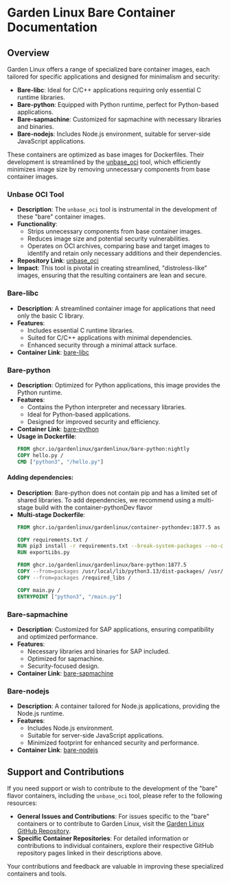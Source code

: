 # Garden Linux Bare Container Documentation

## Overview
Garden Linux offers a range of specialized bare container images, each tailored for specific applications and designed for minimalism and security:

- **Bare-libc**: Ideal for C/C++ applications requiring only essential C runtime libraries.
- **Bare-python**: Equipped with Python runtime, perfect for Python-based applications.
- **Bare-sapmachine**: Customized for sapmachine with necessary libraries and binaries.
- **Bare-nodejs**: Includes Node.js environment, suitable for server-side JavaScript applications.

These containers are optimized as base images for Dockerfiles. 
Their development is streamlined by the [unbase_oci](https://github.com/gardenlinux/unbase_oci) tool, which efficiently minimizes image size by removing unnecessary components from base container images.

### Unbase OCI Tool
- **Description**: The `unbase_oci` tool is instrumental in the development of these "bare" container images. 
- **Functionality**:
  - Strips unnecessary components from base container images.
  - Reduces image size and potential security vulnerabilities.
  - Operates on OCI archives, comparing base and target images to identify and retain only necessary additions and their dependencies.
- **Repository Link**: [unbase_oci](https://github.com/gardenlinux/unbase_oci)
- **Impact**: This tool is pivotal in creating streamlined, "distroless-like" images, ensuring that the resulting containers are lean and secure.

### Bare-libc
- **Description**: A streamlined container image for applications that need only the basic C library.
- **Features**:
  - Includes essential C runtime libraries.
  - Suited for C/C++ applications with minimal dependencies.
  - Enhanced security through a minimal attack surface.
- **Container Link**: [bare-libc](https://github.com/orgs/gardenlinux/packages/container/package/gardenlinux%2Fbare-libc)

### Bare-python
- **Description**: Optimized for Python applications, this image provides the Python runtime.
- **Features**:
  - Contains the Python interpreter and necessary libraries.
  - Ideal for Python-based applications.
  - Designed for improved security and efficiency.
- **Container Link**: [bare-python](https://github.com/orgs/gardenlinux/packages/container/package/gardenlinux%2Fbare-python)
- **Usage in Dockerfile**:
  ```Dockerfile
  FROM ghcr.io/gardenlinux/gardenlinux/bare-python:nightly
  COPY hello.py /
  CMD ["python3", "/hello.py"]
  ```
#### Adding dependencies:
- **Description**: Bare-python does not contain pip and has a limited set of shared libraries. To add dependencies, we recommend using a multi-stage build with the container-pythonDev flavor
- **Multi-stage Dockerfile**:
  ```Dockerfile
  FROM ghcr.io/gardenlinux/gardenlinux/container-pythondev:1877.5 as packages

  COPY requirements.txt /
  RUN pip3 install -r requirements.txt --break-system-packages --no-cache-dir
  RUN exportLibs.py
  
  FROM ghcr.io/gardenlinux/gardenlinux/bare-python:1877.5
  COPY --from=packages /usr/local/lib/python3.13/dist-packages/ /usr/local/lib/python3.13/dist-packages/
  COPY --from=packages /required_libs /
  
  COPY main.py /
  ENTRYPOINT ["python3", "/main.py"]
  ```

### Bare-sapmachine
- **Description**: Customized for SAP applications, ensuring compatibility and optimized performance.
- **Features**:
  - Necessary libraries and binaries for SAP included.
  - Optimized for sapmachine.
  - Security-focused design.
- **Container Link**: [bare-sapmachine](https://github.com/orgs/gardenlinux/packages/container/package/gardenlinux%2Fbare-sapmachine)

### Bare-nodejs
- **Description**: A container tailored for Node.js applications, providing the Node.js runtime.
- **Features**:
  - Includes Node.js environment.
  - Suitable for server-side JavaScript applications.
  - Minimized footprint for enhanced security and performance.
- **Container Link**: [bare-nodejs](https://github.com/orgs/gardenlinux/packages/container/package/gardenlinux%2Fbare-nodejs)


## Support and Contributions

If you need support or wish to contribute to the development of the "bare" flavor containers, including the `unbase_oci` tool, please refer to the following resources:

- **General Issues and Contributions**: For issues specific to the "bare" containers or to contribute to Garden Linux, visit the [Garden Linux GitHub Repository](https://github.com/gardenlinux/gardenlinux/pulls).
- **Specific Container Repositories**: For detailed information or contributions to individual containers, explore their respective GitHub repository pages linked in their descriptions above.

Your contributions and feedback are valuable in improving these specialized containers and tools.
